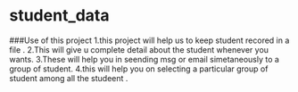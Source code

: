 # student_data

###Use of this project
1.this project will help us to keep student recored in a file .
2.This will give u complete detail about the student whenever you wants.
3.These will help you in seending msg or email simetaneously to a group of student.
4.this will help you on selecting a particular group of student among all the studeent .
